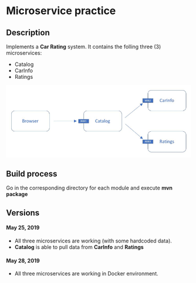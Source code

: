 # Microservice practice

## Description

Implements a **Car Rating** system. It contains the folling three (3) microservices:
- Catalog 
- CarInfo
- Ratings

![Logic](Plan.JPG)


## Build process

Go in the corresponding directory for each module and execute 
**mvn package**

## Versions

#### May 25, 2019
- All three microservices are working (with some hardcoded data). 
- **Catalog** is able to pull data from **CarInfo** and **Ratings**

#### May 28, 2019
- All three microservices are working in Docker environment. 

